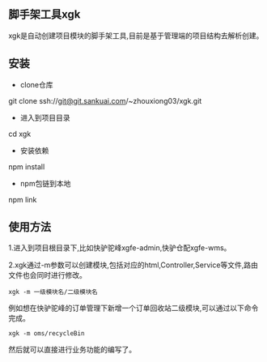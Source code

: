 ## 脚手架工具xgk

xgk是自动创建项目模块的脚手架工具,目前是基于管理端的项目结构去解析创建。

## 安装

- clone仓库

git clone ssh://git@git.sankuai.com/~zhouxiong03/xgk.git

- 进入到项目目录

cd xgk

- 安装依赖

npm install

- npm包链到本地

npm link

## 使用方法

1.进入到项目根目录下,比如快驴驼峰xgfe-admin,快驴仓配xgfe-wms。

2.xgk通过-m参数可以创建模块,包括对应的html,Controller,Service等文件,路由文件也会同时进行修改。

```
xgk -m 一级模块名/二级模块名
```
例如想在快驴驼峰的订单管理下新增一个订单回收站二级模块,可以通过以下命令完成。

```
xgk -m oms/recycleBin
```
然后就可以直接进行业务功能的编写了。

